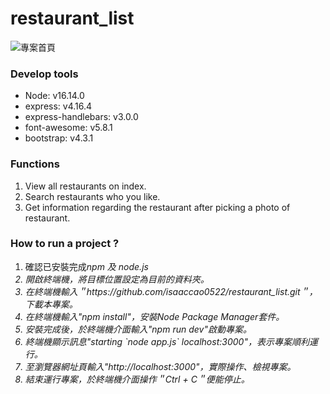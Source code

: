 # restaurant_list

<img src="" alt="專案首頁">
<section class="Develop tools">
  <h3>Develop tools</h3>
  <ul>
    <li>Node: v16.14.0</li>
    <li>express: v4.16.4</li>
    <li>express-handlebars: v3.0.0</li>
    <li>font-awesome: v5.8.1</li>
    <li>bootstrap: v4.3.1</li>
  </ul>
</scetion>

<section class="function">
  <h3>Functions</h3>
  <ol>
    <li>View all restaurants on index.</li>
    <li>Search restaurants who you like.</li>
    <li>Get information regarding the restaurant after picking a photo of restaurant.</li>
  </ol>
</scetion>

<section class="how-to -run">
  <h3>How to run a project ?</h3>
  <ol>
    <li>確認已安裝完成<i>npm<i/> 及 <i>node.js</i></li>
    <li>開啟終端機，將目標位置設定為目前的資料夾。</li>
    <li>在終端機輸入＂https://github.com/isaaccao0522/restaurant_list.git＂，下載本專案。</li>
    <li>在終端機輸入"npm install"，安裝Node Package Manager套件。</li>
    <li>安裝完成後，於終端機介面輸入"npm run dev"啟動專案。</li>
    <li>終端機顯示訊息"starting `node app.js` localhost:3000"，表示專案順利運行。</li>
    <li>至瀏覽器網址頁輸入"http://localhost:3000"，實際操作、檢視專案。</li>
    <li>結束運行專案，於終端機介面操作＂Ctrl + C＂便能停止。</li>
  </ol>
</scetion>



